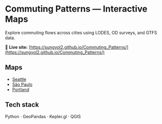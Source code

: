 # Commuting Patterns — Interactive Maps

Explore commuting flows across cities using LODES, OD surveys, and GTFS data.

🔗 **Live site:** [https://sungyol2.github.io/Commuting_Patterns/](https://sungyol2.github.io/Commuting_Patterns/)

## Maps
- [Seattle](https://sungyol2.github.io/Commuting_Patterns/Seattle/)
- [São Paulo](https://sungyol2.github.io/Commuting_Patterns/Sao_Paulo/)
- [Portland](https://sungyol2.github.io/Commuting_Patterns/Portland/)

## Tech stack
Python · GeoPandas · Kepler.gl · QGIS
